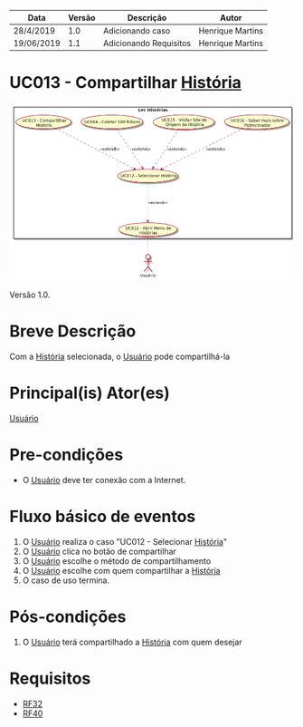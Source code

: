 | Data       | Versão  | Descrição       | Autor            |
| ---------- | ------- | --------------- | ---------------- |
| 28/4/2019 | 1.0 | Adicionando caso | Henrique Martins |
| 19/06/2019 | 1.1 | Adicionando Requisitos | Henrique Martins |


# UC013 - Compartilhar [História](https://github.com/requisitos-2019-1/Ribon/blob/master/Modelagem%20de%20Requisitos/Lexicos/LX014_Historia.md)


![diagrama](Ler_Historia.png)

Versão 1.0.

# Breve Descrição
Com a [História](https://github.com/requisitos-2019-1/Ribon/blob/master/Modelagem%20de%20Requisitos/Lexicos/LX014_Historia.md) selecionada, o [Usuário](https://github.com/requisitos-2019-1/Ribon/blob/master/Modelagem%20de%20Requisitos/Lexicos/LX031_Usuário.md) pode compartilhá-la

# Principal(is) Ator(es)
[Usuário](https://github.com/requisitos-2019-1/Ribon/blob/master/Modelagem%20de%20Requisitos/Lexicos/LX031_Usuário.md)

# Pre-condições
- O [Usuário](https://github.com/requisitos-2019-1/Ribon/blob/master/Modelagem%20de%20Requisitos/Lexicos/LX031_Usuário.md) deve ter conexão com a Internet.

# Fluxo básico de eventos
1. O [Usuário](https://github.com/requisitos-2019-1/Ribon/blob/master/Modelagem%20de%20Requisitos/Lexicos/LX031_Usuário.md) realiza o caso "UC012 - Selecionar [História](https://github.com/requisitos-2019-1/Ribon/blob/master/Modelagem%20de%20Requisitos/Lexicos/LX014_Historia.md)"
1. O [Usuário](https://github.com/requisitos-2019-1/Ribon/blob/master/Modelagem%20de%20Requisitos/Lexicos/LX031_Usuário.md) clica no botão de compartilhar
1. O [Usuário](https://github.com/requisitos-2019-1/Ribon/blob/master/Modelagem%20de%20Requisitos/Lexicos/LX031_Usuário.md) escolhe o método de compartilhamento
1. O [Usuário](https://github.com/requisitos-2019-1/Ribon/blob/master/Modelagem%20de%20Requisitos/Lexicos/LX031_Usuário.md) escolhe com quem compartilhar a [História](https://github.com/requisitos-2019-1/Ribon/blob/master/Modelagem%20de%20Requisitos/Lexicos/LX014_Historia.md)
1. O caso de uso termina.

# Pós-condições
1. O [Usuário](https://github.com/requisitos-2019-1/Ribon/blob/master/Modelagem%20de%20Requisitos/Lexicos/LX031_Usuário.md) terá compartilhado a [História](https://github.com/requisitos-2019-1/Ribon/blob/master/Modelagem%20de%20Requisitos/Lexicos/LX014_Historia.md) com quem desejar

# Requisitos

- [RF32](https://github.com/requisitos-2019-1/Ribon/blob/master/Requisitos/Requisitos_Funcionais.md#RF32)
- [RF40](https://github.com/requisitos-2019-1/Ribon/blob/master/Requisitos/Requisitos_Funcionais.md#RF40)
